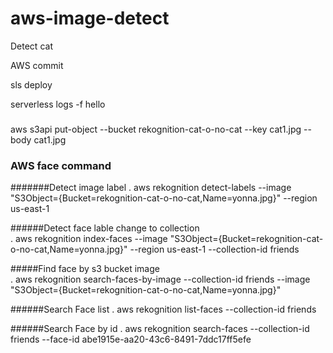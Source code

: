 # aws-image-detect
Detect cat 

AWS commit 

sls deploy 

serverless logs -f hello

###
aws s3api put-object --bucket rekognition-cat-o-no-cat --key cat1.jpg --body cat1.jpg 


###     AWS face command ####

#######Detect image label
 .  aws rekognition detect-labels --image "S3Object={Bucket=rekognition-cat-o-no-cat,Name=yonna.jpg}" --region us-east-1
 
 
######Detect face lable change to collection  
 .  aws rekognition index-faces --image "S3Object={Bucket=rekognition-cat-o-no-cat,Name=yonna.jpg}" --region us-east-1 --collection-id         friends
 
#####Find face by s3 bucket image  
 .  aws rekognition search-faces-by-image --collection-id friends --image "S3Object={Bucket=rekognition-cat-o-no-cat,Name=yonna.jpg}"

######Search Face list
.   aws rekognition list-faces --collection-id friends

######Search Face by id 
.  aws rekognition search-faces --collection-id friends --face-id abe1915e-aa20-43c6-8491-7ddc17ff5efe
